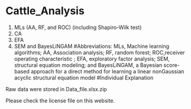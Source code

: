 # Cattle_Analysis

1.	MLs (AA, RF, and ROC) (including Shapiro-Wilk test)
2.	CA
3.	EFA
4.	SEM and BayesLiNGAM
#Abbreviations: MLs, Machine learning algorithms; AA, Association analysis; RF, random forest; ROC,receiver operating characteristic ; EFA, exploratory factor analysis; SEM, structural equation modeling; and BayesLiNGAM, a Bayesian score-based approach for a direct method for learning a linear nonGaussian acyclic structural equation model
#Individual Explanation

Raw data were stored in Data_file.xlsx.zip

Please check the license file on this website.
